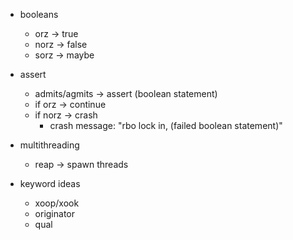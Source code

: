 - booleans
    - orz -> true
    - norz -> false
    - sorz -> maybe
- assert
    - admits/agmits -> assert (boolean statement)
    - if orz -> continue
    - if norz -> crash
        - crash message: "rbo lock in, (failed boolean statement)"
- multithreading
    - reap -> spawn threads

- keyword ideas
    - xoop/xook
    - originator
    - qual